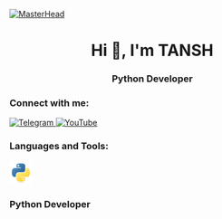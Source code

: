 [![MasterHead](https://firebasestorage.googleapis.com/v0/b/flexi-coding.appspot.com/o/dempgi7-520f8d5f-63d4-4453-8822-dbc149ae27f8.gif?alt=media&token=91c0c7b2-93c3-4029-b011-1a8703c5730d)](https://.io)
<h1 align="center">Hi 👋, I'm TANSH</h1>
<h3 align="center">Python Developer</h3>

<h3 align="left">Connect with me:</h3>
<p align="left">
  <a href="https://t.me/d_8_5" target="_blank" rel="noreferrer">
    <img src="https://img.shields.io/badge/Telegram-%40d__8__5-blue" alt="Telegram" />
  </a>
  <a href="[[https://www.youtube.com/@XTANSHX] target="_blank" rel="noreferrer">
    <img src="https://img.shields.io/badge/YouTube-xTANSHx-red" alt="YouTube" />
  </a>
</p>

<h3 align="left">Languages and Tools:</h3>
<p align="left">
  <a href="https://www.python.org" target="_blank" rel="noreferrer">
    <img src="https://raw.githubusercontent.com/devicons/devicon/master/icons/python/python-original.svg" alt="python" width="40" height="40"/>
  </a>
</p>

<h3 align="left">Python Developer</h3>
